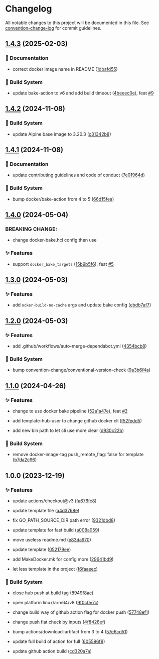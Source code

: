 # Changelog

All notable changes to this project will be documented in this file. See [convention-change-log](https://github.com/convention-change/convention-change-log) for commit guidelines.

## [1.4.3](https://github.com/bridgewwater/template-docker-golang-exec-build/compare/1.4.2...v1.4.3) (2025-02-03)

### 📝 Documentation

* correct docker image name in README ([1dbafd55](https://github.com/bridgewwater/template-docker-golang-exec-build/commit/1dbafd55404cfd290e17472d22d271d388941bba))

### 👷‍ Build System

* update bake-action to v6 and add build timeout ([4beeec0e](https://github.com/bridgewwater/template-docker-golang-exec-build/commit/4beeec0eb8938c4bf40bef7dd4ed6973902ea3cb)), feat [#9](https://github.com/bridgewwater/template-docker-golang-exec-build/issues/9)

## [1.4.2](https://github.com/bridgewwater/template-docker-golang-exec-build/compare/1.4.1...v1.4.2) (2024-11-08)

### 👷‍ Build System

* update Alpine base image to 3.20.3 ([c31342b8](https://github.com/bridgewwater/template-docker-golang-exec-build/commit/c31342b812758d882ba57aed0b5303c4610fcbd8))

## [1.4.1](https://github.com/bridgewwater/template-docker-golang-exec-build/compare/1.4.0...v1.4.1) (2024-11-08)

### 📝 Documentation

* update contributing guidelines and code of conduct ([7e01964d](https://github.com/bridgewwater/template-docker-golang-exec-build/commit/7e01964d62ed30063237baa5c1a7c9c5232f57f4))

### 👷‍ Build System

* bump docker/bake-action from 4 to 5 ([66d15fea](https://github.com/bridgewwater/template-docker-golang-exec-build/commit/66d15fea7d1c0cc404b0d420a34cbc92e2a10caf))

## [1.4.0](https://github.com/bridgewwater/template-docker-golang-exec-build/compare/1.3.0...v1.4.0) (2024-05-04)

### BREAKING CHANGE:

* change docker-bake.hcl config then use

### ✨ Features

* support `docker_bake_targets` ([15b9b5f6](https://github.com/bridgewwater/template-docker-golang-exec-build/commit/15b9b5f64bf58baf243e9f0b282e369cc2793bb7)), feat [#5](https://github.com/bridgewwater/template-docker-golang-exec-build/issues/5)

## [1.3.0](https://github.com/bridgewwater/template-docker-golang-exec-build/compare/1.2.0...v1.3.0) (2024-05-03)

### ✨ Features

* add `ocker-build-no-cache` args and update bake config ([ebdb7af7](https://github.com/bridgewwater/template-docker-golang-exec-build/commit/ebdb7af759aac0c034a6ae24df6b6b991c40ceea))

## [1.2.0](https://github.com/bridgewwater/template-docker-golang-exec-build/compare/1.1.0...v1.2.0) (2024-05-03)

### ✨ Features

* add .github/workflows/auto-merge-dependabot.yml ([4354bcb8](https://github.com/bridgewwater/template-docker-golang-exec-build/commit/4354bcb8d26c17ab80ca5d96e9549a55029fabd9))

### 👷‍ Build System

* bump convention-change/conventional-version-check ([9a3b6f4a](https://github.com/bridgewwater/template-docker-golang-exec-build/commit/9a3b6f4a70ecd67e56d258cf07e1eb3a1fa4c50c))

## [1.1.0](https://github.com/bridgewwater/template-docker-golang-exec-build/compare/1.0.0...v1.1.0) (2024-04-26)

### ✨ Features

* change to use docker bake pipeline ([52a1a47e](https://github.com/bridgewwater/template-docker-golang-exec-build/commit/52a1a47ead6f8244833ff7a5cdc4bd49ab11b57e)), feat [#2](https://github.com/bridgewwater/template-docker-golang-exec-build/issues/2)

* add template-hub-user to change github docker cli ([f52fedd5](https://github.com/bridgewwater/template-docker-golang-exec-build/commit/f52fedd540636741e31b2b09ff5fecf0d9930338))

* add new bin path to let cli use more clear ([d930c22b](https://github.com/bridgewwater/template-docker-golang-exec-build/commit/d930c22b516f26a5a77081ef5152f6eff1be8243))

### 👷‍ Build System

* remove docker-image-tag push_remote_flag: false for template ([b7da2c96](https://github.com/bridgewwater/template-docker-golang-exec-build/commit/b7da2c9613871346da3fb8694f63825f02e9091a))

## 1.0.0 (2023-12-19)

### ✨ Features

* update actions/checkout@v3 ([fa676fc8](https://github.com/bridgewwater/template-docker-golang-exec-build/commit/fa676fc8367e264a2222d5395ed271812af1e051))

* update template file ([a4d3768e](https://github.com/bridgewwater/template-docker-golang-exec-build/commit/a4d3768ee19868dde30f88b90c8b6a537c58bf88))

* fix GO_PATH_SOURCE_DIR path error ([9321dbd8](https://github.com/bridgewwater/template-docker-golang-exec-build/commit/9321dbd8dea8dd9864b3674a1e2681bc6ea7ee37))

* update template for fast build ([a008a059](https://github.com/bridgewwater/template-docker-golang-exec-build/commit/a008a059e78c5d6c01907c4568180a653d400388))

* move useless readme.md ([e83da970](https://github.com/bridgewwater/template-docker-golang-exec-build/commit/e83da97066dfe7a1c6d1612e9570b640e0c0bf8d))

* update template ([052179ee](https://github.com/bridgewwater/template-docker-golang-exec-build/commit/052179ee118fdc3d284199a1d445c7c8ea6ffca7))

* add MakeDocker.mk for config more ([29641bd9](https://github.com/bridgewwater/template-docker-golang-exec-build/commit/29641bd93c4fb73ab68233b3a11e3f0ed90c3307))

* let less template in the project ([f6faaeec](https://github.com/bridgewwater/template-docker-golang-exec-build/commit/f6faaeecfa35e22cf5e6140fdaf8065d558c4de2))

### 👷‍ Build System

* close hub push at build tag ([8949f8ac](https://github.com/bridgewwater/template-docker-golang-exec-build/commit/8949f8ace0fe8d879bf2ae6cb7c838d2e62b5c1e))

* open platform linux/arm64/v8 ([9f0c0e7c](https://github.com/bridgewwater/template-docker-golang-exec-build/commit/9f0c0e7ca9d7d6fa20f01db03b0e558a127d0d88))

* change build way of github action flag for docker push ([57748ef1](https://github.com/bridgewwater/template-docker-golang-exec-build/commit/57748ef1d86a1365c01db6f2e2aad3e933f6edde))

* change push flat check by inputs ([4f8428ef](https://github.com/bridgewwater/template-docker-golang-exec-build/commit/4f8428ef053f116d24f1cf877303a8fdae76401b))

* bump actions/download-artifact from 3 to 4 ([57e6cd51](https://github.com/bridgewwater/template-docker-golang-exec-build/commit/57e6cd5140e7d87344e12b8b02c7c914e9ef6b6d))

* update full build of action for full ([605596f9](https://github.com/bridgewwater/template-docker-golang-exec-build/commit/605596f9b26d04a68418e60475a2b9dc63a7e570))

* update github action build ([cd320a7a](https://github.com/bridgewwater/template-docker-golang-exec-build/commit/cd320a7a580e241bf09fcab9ff8045c4cb392059))
